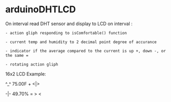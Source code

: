 # arduinoDHTLCD
On interval read DHT sensor and display to LCD on interval :

    - action gliph responding to isComfortable() function
    
    - current temp and humidity to 2 decimal point degree of accurance
    
    - indicator if the average compared to the current is up +, down -, or the same =
    
    - rotating action gliph
    
  16x2 LCD Example:
  
  ^_^ 75.00F + <|>
  
  -|- 49.70% = > <
